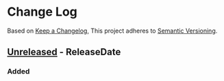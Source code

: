 # Change Log

Based on [Keep a Changelog](https://keepachangelog.com/en/1.1.0/),
This project adheres to [Semantic Versioning](https://semver.org/spec/v2.0.0.html).

<!-- next-header -->

## [Unreleased] - ReleaseDate

### Added

<!-- next-url -->

[Unreleased]: https://github.com/matej-almasi/rust-proxy/compare/v0.1.0...HEAD
